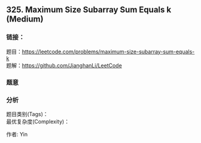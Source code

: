 ## 325. Maximum Size Subarray Sum Equals k (Medium)

### **链接**：
题目：https://leetcode.com/problems/maximum-size-subarray-sum-equals-k  
题解：https://github.com/JianghanLi/LeetCode

### **题意**



### **分析**  
题目类别(Tags)：  
最优复杂度(Complexity)：  



作者: Yin
